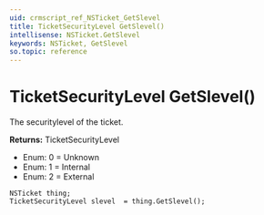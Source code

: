 ```yaml
---
uid: crmscript_ref_NSTicket_GetSlevel
title: TicketSecurityLevel GetSlevel()
intellisense: NSTicket.GetSlevel
keywords: NSTicket, GetSlevel
so.topic: reference
---
```


# TicketSecurityLevel GetSlevel()

The securitylevel of the ticket.

**Returns:** TicketSecurityLevel

* Enum: 0 = Unknown 
* Enum: 1 = Internal 
* Enum: 2 = External 

```crmscript
NSTicket thing;
TicketSecurityLevel slevel  = thing.GetSlevel();
```

